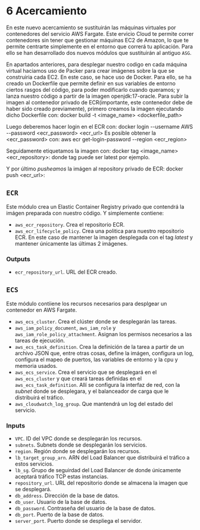 # 6 Acercamiento
En este nuevo acercamiento se sustituirán las máquinas virtuales por contenedores del servicio AWS Fargate. Este ervicio Cloud te permite correr contenedores sin tener que gestionar máquinas EC2 de Amazon, lo que te permite centrarte simplemente en el entorno que correrá tu aplicación. Para ello se han desarrollado dos nuevos módulos que sustituirán al antiguo `ASG`.

En apartados anteriores, para desplegar nuestro codigo en cada máquina virtual haciamos uso de Packer para crear imágenes sobre la que se construiria cada EC2. En este caso, se hace uso de Docker.
Para ello, se ha creado un Dockerfile que permite definir en sus variables de entorno ciertos rasgos del código, para poder modificarlo cuando queramos; y lanza nuestro código a partir de la imagen openjdk:17-oracle.
Para subir la imagen al contenedor privado de ECR(importante, este contenedor debe de haber sido creado previamente), primero creamos la imagen ejecutando dicho Dockerfile con:
docker build -t <image_name> <dockerfile_path>

Luego deberemos hacer login en el ECR con:
docker login --username AWS --password <ecr_password> <ecr_url>
Es posible obtener la <ecr_password> con: aws ecr get-login-password --region <ecr_region>

Seguidamente etiquetamos la imagen con:
docker tag <image_name> <ecr_repository>:<tag>
donde tag puede ser latest por ejemplo.

Y por último _pusheamos_ la imágen al repository privado de ECR:
docker push <ecr_url>:<tag>


## `ECR`
Este módulo crea un Elastic Container Registry privado que contendrá la imágen preparada con nuestro código. Y simplemente contiene:
* `aws_ecr_repository`. Crea el repositorio ECR.
* `aws_ecr_lifecycle_policy`. Crea una politica para nuestro repositorio ECR. En este caso de mantener la imagen desplegada con el tag _latest_ y mantener únicamente las últimas 2 imágenes.

### Outputs
* `ecr_repository_url`. URL del ECR creado.

## `ECS`
Este módulo contiiene los recursos necesarios para desplgear un contenedor en AWS Fargate.
* `aws_ecs_cluster`. Crea el clúster donde se desplegarán las tareas.
* `aws_iam_policy_document`, `aws_iam_role` y `aws_iam_role_policy_attachment`. Asignan los permisos necesarios a las tareas de ejecución.
* `aws_ecs_task_definition`. Crea la definición de la tarea a partir de un archivo JSON que, entre otras cosas, define la imágen, configura un log, configura el mapeo de puertos, las variables de entorno y la cpu y memoria usados.
* `aws_ecs_service`. Crea el servicio que se desplegará en el `aws_ecs_cluster` y que creará tareas definidas en el `aws_ecs_task_definition`. Allí se configura la interfaz de red, con la *subnet* donde se desplegara, y el balanceador de carga que le distribuirá el tráfico.
* `aws_cloudwatch_log_group`. Que mantendrá un log del estado del servicio.

### Inputs
* `VPC`. ID del VPC donde se desplegarán los recursos.
* `subnets`. Subnets donde se desplegarán los servicios.
* `region`. Región donde se desplegarán los recursos.
* `lb_target_group_arn`. ARN del Load Balancer que distribuirá el tráfico a estos servicios.
* `lb_sg`. Grupo de seguirdad del Load Balancer de donde únicamente aceptará tráfico TCP estas instancias.
* `repository_url`. URL del repositorio donde se almacena la imagen que se desplegará.
* `db_address`. Dirección de la base de datos.
* `db_user`. Usuario de la base de datos.
* `db_password`. Contraseña del usuario de la base de datos.
* `db_port`. Puerto de la base de datos.
* `server_port`. Puerto donde se despliega el servidor.